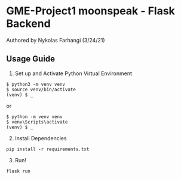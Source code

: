 # GME-Project1 moonspeak - Flask Backend

Authored by Nykolas Farhangi (3/24/21)

## Usage Guide

1. Set up and Activate Python Virtual Environment
```
$ python3 -m venv venv
$ source venv/bin/activate
(venv) $ _
```
or
```
$ python -m venv venv
$ venv\Scripts\activate
(venv) $ _
```

2. Install Dependencies
```
pip install -r requirements.txt
```

3. Run!
```
flask run
```
